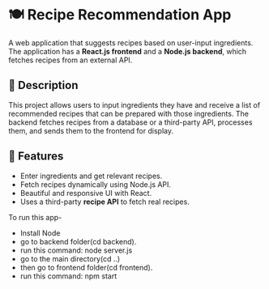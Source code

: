 # 🍽 Recipe Recommendation App

A web application that suggests recipes based on user-input ingredients. The application has a **React.js frontend** and a **Node.js backend**, which fetches recipes from an external API.

## 📌 Description
This project allows users to input ingredients they have and receive a list of recommended recipes that can be prepared with those ingredients. The backend fetches recipes from a database or a third-party API, processes them, and sends them to the frontend for display.

## 🚀 Features
- Enter ingredients and get relevant recipes.
- Fetch recipes dynamically using Node.js API.
- Beautiful and responsive UI with React.
- Uses a third-party **recipe API** to fetch real recipes.


To run this app-
- Install Node
- go to backend folder(cd backend).
- run this command: node server.js
- go to the main directory(cd ..)
- then go to frontend folder(cd frontend).
- run this command: npm start
